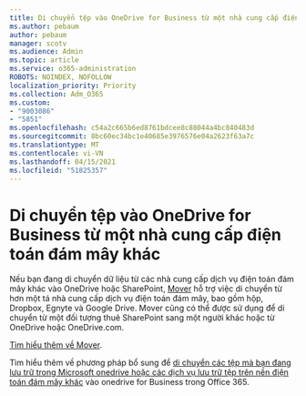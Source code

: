 ```yaml
---
title: Di chuyển tệp vào OneDrive for Business từ một nhà cung cấp điện toán đám mây khác
ms.author: pebaum
author: pebaum
manager: scotv
ms.audience: Admin
ms.topic: article
ms.service: o365-administration
ROBOTS: NOINDEX, NOFOLLOW
localization_priority: Priority
ms.collection: Adm_O365
ms.custom:
- "9003086"
- "5851"
ms.openlocfilehash: c54a2c665b6ed8761bdcee8c88044a4bc840483d
ms.sourcegitcommit: 8bc60ec34bc1e40685e3976576e04a2623f63a7c
ms.translationtype: MT
ms.contentlocale: vi-VN
ms.lasthandoff: 04/15/2021
ms.locfileid: "51825357"
---
```

# <a name="move-files-into-onedrive-for-business-from-another-cloud-provider"></a>Di chuyển tệp vào OneDrive for Business từ một nhà cung cấp điện toán đám mây khác

Nếu bạn đang di chuyển dữ liệu từ các nhà cung cấp dịch vụ điện toán đám mây khác vào OneDrive hoặc SharePoint, [Mover](https://go.microsoft.com/fwlink/?linkid=2132453) hỗ trợ việc di chuyển từ hơn một tá nhà cung cấp dịch vụ điện toán đám mây, bao gồm hộp, Dropbox, Egnyte và Google Drive. Mover cũng có thể được sử dụng để di chuyển từ một đối tượng thuê SharePoint sang một người khác hoặc từ OneDrive hoặc OneDrive.com.

[Tìm hiểu thêm về Mover](https://go.microsoft.com/fwlink/?linkid=2132453).

Tìm hiểu thêm về phương pháp bổ sung để [di chuyển các tệp mà bạn đang lưu trữ trong Microsoft onedrive hoặc các dịch vụ lưu trữ tệp trên nền điện toán đám mây khác](https://support.microsoft.com/office/7fb28cad-7e25-451f-8b4b-2d1a71e5c0e9) vào onedrive for Business trong Office 365.
